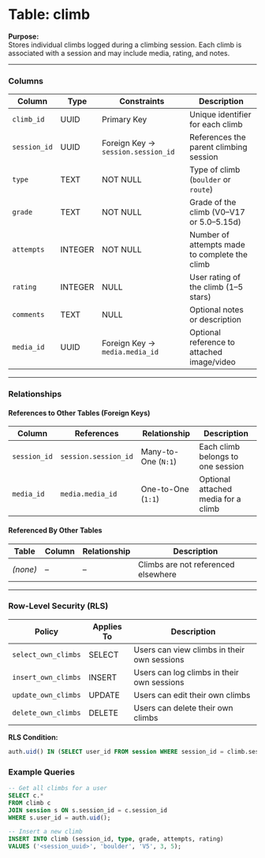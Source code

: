 # Table: climb

**Purpose:**  
Stores individual climbs logged during a climbing session. Each climb is associated with a session and may include media, rating, and notes.

---

### Columns

| Column | Type | Constraints | Description |
|--------|------|-------------|-------------|
| `climb_id` | UUID | Primary Key | Unique identifier for each climb |
| `session_id` | UUID | Foreign Key -> `session.session_id` | References the parent climbing session |
| `type` | TEXT | NOT NULL | Type of climb (`boulder` or `route`) |
| `grade` | TEXT | NOT NULL | Grade of the climb (V0–V17 or 5.0–5.15d) |
| `attempts` | INTEGER | NOT NULL | Number of attempts made to complete the climb |
| `rating` | INTEGER | NULL | User rating of the climb (1–5 stars) |
| `comments` | TEXT | NULL | Optional notes or description |
| `media_id` | UUID | Foreign Key → `media.media_id` | Optional reference to attached image/video |

---

### Relationships

#### References to Other Tables (Foreign Keys)
| Column | References | Relationship | Description |
|--------|------------|--------------|-------------|
| `session_id` | `session.session_id` | Many-to-One (`N:1`) | Each climb belongs to one session |
| `media_id` | `media.media_id` | One-to-One (`1:1`) | Optional attached media for a climb |

#### Referenced By Other Tables
| Table | Column | Relationship | Description |
|-------|--------|--------------|-------------|
| *(none)* | – | – | Climbs are not referenced elsewhere |

---

### Row-Level Security (RLS)

| Policy | Applies To | Description |
|--------|------------|-------------|
| `select_own_climbs` | SELECT | Users can view climbs in their own sessions |
| `insert_own_climbs` | INSERT | Users can log climbs in their own sessions |
| `update_own_climbs` | UPDATE | Users can edit their own climbs |
| `delete_own_climbs` | DELETE | Users can delete their own climbs |

**RLS Condition:**  
```sql
auth.uid() IN (SELECT user_id FROM session WHERE session_id = climb.session_id)
```

### Example Queries
```sql
-- Get all climbs for a user
SELECT c.*
FROM climb c
JOIN session s ON s.session_id = c.session_id
WHERE s.user_id = auth.uid();

-- Insert a new climb
INSERT INTO climb (session_id, type, grade, attempts, rating)
VALUES ('<session_uuid>', 'boulder', 'V5', 3, 5);
```